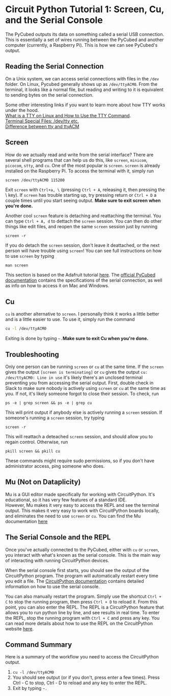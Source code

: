 # Circuit Python Tutorial 1: Screen, Cu, and the Serial Console

The PyCubed outputs its data on something called a serial USB connection. 
This is essentially a set of wires running between the PyCubed and another
computer (currently, a Raspberry Pi). This is how we can see PyCubed's output.

## Reading the Serial Connection

On a Unix system, we can access serial connections with files in the `/dev` folder. 
On Linux, Pycubed generally shows up as `/dev/ttyACM0`. From the terminal, it looks like a normal file, but 
reading and writing to it is equivalent to sending bytes on the serial 
connection. 

Some other interesting links if you want to learn more about how
TTY works under the hood. \
[What is a TTY on Linux and How to Use the TTY Command](https://www.howtogeek.com/428174/what-is-a-tty-on-linux-and-how-to-use-the-tty-command/).\
[Terminal Special Files: /dev/tty etc.](http://ftp.lyx.org/pub/sgml-tools/website/HOWTO/Text-Terminal-HOWTO/t1162.html)\
[Difference between tty and ttyACM](https://rfc1149.net/blog/2013/03/05/what-is-the-difference-between-devttyusbx-and-devttyacmx/)

## Screen

How do we actually read and write from the serial interface? There
are several shell programs that can help us do this, like `screen`, `minicom`, `picocom`, `stty`, and `cu`. One of the most popular is `screen`. 
`screen` is already installed on the Raspberry Pi. To access the terminal with it, 
simply run 
```bash
screen /dev/ttyACM0 115200
```
Exit `screen` with `Ctrl+a, \` (pressing `Ctrl + A`, releasing it, then pressing the \ key). 
If `screen` has trouble starting up, try pressing return or `Ctrl + D` a couple times until you start seeing output.
**Make sure to exit screen when you're done.**

Another cool `screen` feature is detaching and reattaching the terminal. You can type `Ctrl + A, d` to dettach the 
`screen` session. You can then do other things like edit files, and reopen the same `screen` session just by running
```
screen -r
```
If you do detach the `screen` session, don't leave it deattached, or the next person will have trouble using `screen`! You can see full instructions on how 
to use `screen` by typing 
```
man screen
```

This section is based on the Adafruit tutorial [here](https://learn.adafruit.com/welcome-to-circuitpython/advanced-serial-console-on-mac-and-linux). 
The [official PyCubed documentation](https://www.notion.so/Accessing-the-Serial-Console-bfd69dfcd5f544e4b1c1164f29d8c45f#9a7e569d436b4abc925e508ef3ed6a6e) contains the specifications of the serial connection, as well as info on how to access it on Mac and Windows. 

## Cu

`cu` is another alternative to `screen`. I personally think it works a little better and is a little easier to use. 
To use it, simply run the command
```bash
cu -l /dev/ttyACM0
```
Exiting is done by typing `~.`**Make sure to exit Cu when you're done.**

## Troubleshooting
Only one person can be running `screen` or `cu` at the same time. If the `screen` gives the output ```[screen is terminating]``` 
or `cu` gives the output  ```cu: /dev/ttyACM0: Line in use```
it's likely there's an unclosed terminal preventing you from accessing the serial output. 
First, double check in Slack to make sure nobody is actively using `screen` or `cu` at the same time as you. If not, it's likely 
someone forgot to close their session. To check, run 
```
ps -e | grep screen && ps -e | grep cu
```
This will print output if anybody else is actively running a `screen` session. If someone's running a `screen` session, try typing
```
screen -r 
```
This will reattach a deteached `screen` session, and should allow you to regain control. Otherwise, run 
```
pkill screen && pkill cu
```
These commands might require sudo permissions, so if you don't have administrator access, ping someone who does. 

## Mu (Not on Dataplicity)

Mu is a GUI editor made specifically for working with CircuitPython. It's educational, so it has very few features of a standard IDE.  
However, Mu makes it very easy to access the REPL and see the terminal output. This makes it very easy
to work with CircuitPython boards locally, and eliminates the need to use `screen` or `cu`. You can find the Mu documentation
[here](https://codewith.mu)

## The Serial Console and the REPL
Once you've actually connected to the PyCubed, either with `cu` or `screen`, you interact with what's known as the serial console. 
This is the main way of interacting with running CircuitPython devices.

When the serial console first starts, you should see the output of the CircuitPython program. The program will automatically 
restart every time you edit a file. The [CircuitPython documentation](https://learn.adafruit.com/welcome-to-circuitpython/interacting-with-the-serial-console) contains detailed information on how to use the serial console. 

You can also manually restart the program. Simply use the shortcut `Ctrl + C` to stop the running program, then 
press `Ctrl + D` to reload it. From this point, you can also enter the REPL. The REPL is a CircuitPython feature that
allows you to run python line by line, and see results in real time. To enter the REPL, 
stop the running program with `Ctrl + C` and press any key. You can read more details about how to use the REPL on the CircuitPython website [here](https://learn.adafruit.com/welcome-to-circuitpython/the-repl). 

## Command Summary
Here is a summary of the workflow you need to access the CircuitPython output. 

1. ```cu -l /dev/ttyACM0``` 
2. You should see output (or if you don't, press enter a few times). Press Ctrl - C to stop, Ctrl - D to reload and any key to enter the REPL. 
3. Exit by typing `~.` 

